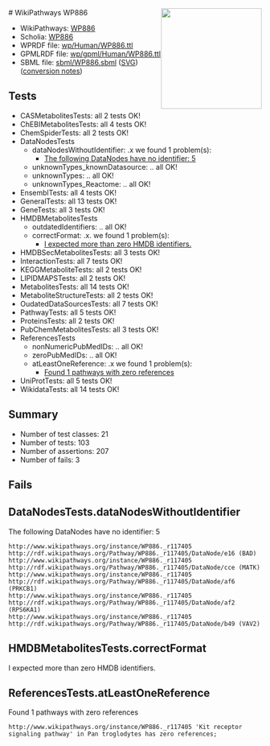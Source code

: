 <img style="float: right; width: 200px" src="../logo.png" />
# WikiPathways WP886

* WikiPathways: [WP886](https://identifiers.org/wikipathways:WP886)
* Scholia: [WP886](https://scholia.toolforge.org/wikipathways/WP886)
* WPRDF file: [wp/Human/WP886.ttl](../wp/Human/WP886.ttl)
* GPMLRDF file: [wp/gpml/Human/WP886.ttl](../wp/gpml/Human/WP886.ttl)
* SBML file: [sbml/WP886.sbml](../sbml/WP886.sbml) ([SVG](../sbml/WP886.svg)) ([conversion notes](../sbml/WP886.txt))

## Tests
* CASMetabolitesTests: all 2 tests OK!
* ChEBIMetabolitesTests: all 4 tests OK!
* ChemSpiderTests: all 2 tests OK!
* DataNodesTests
    * dataNodesWithoutIdentifier: .x we found 1 problem(s):
        * [The following DataNodes have no identifier: 5](#d2d32fa4)
    * unknownTypes_knownDatasource: .. all OK!
    * unknownTypes: .. all OK!
    * unknownTypes_Reactome: .. all OK!
* EnsemblTests: all 4 tests OK!
* GeneralTests: all 13 tests OK!
* GeneTests: all 3 tests OK!
* HMDBMetabolitesTests
    * outdatedIdentifiers: .. all OK!
    * correctFormat: .x. we found 1 problem(s):
        * [I expected more than zero HMDB identifiers.](#ad154c1e)
* HMDBSecMetabolitesTests: all 3 tests OK!
* InteractionTests: all 7 tests OK!
* KEGGMetaboliteTests: all 2 tests OK!
* LIPIDMAPSTests: all 2 tests OK!
* MetabolitesTests: all 14 tests OK!
* MetaboliteStructureTests: all 2 tests OK!
* OudatedDataSourcesTests: all 7 tests OK!
* PathwayTests: all 5 tests OK!
* ProteinsTests: all 2 tests OK!
* PubChemMetabolitesTests: all 3 tests OK!
* ReferencesTests
    * nonNumericPubMedIDs: .. all OK!
    * zeroPubMedIDs: .. all OK!
    * atLeastOneReference: .x we found 1 problem(s):
        * [Found 1 pathways with zero references](#35eb778e)
* UniProtTests: all 5 tests OK!
* WikidataTests: all 14 tests OK!


## Summary

* Number of test classes: 21
* Number of tests: 103
* Number of assertions: 207
* Number of fails: 3

## Fails

<a name="d2d32fa4" />

## DataNodesTests.dataNodesWithoutIdentifier

The following DataNodes have no identifier: 5
```
http://www.wikipathways.org/instance/WP886._r117405 http://rdf.wikipathways.org/Pathway/WP886._r117405/DataNode/e16 (BAD)
http://www.wikipathways.org/instance/WP886._r117405 http://rdf.wikipathways.org/Pathway/WP886._r117405/DataNode/cce (MATK)
http://www.wikipathways.org/instance/WP886._r117405 http://rdf.wikipathways.org/Pathway/WP886._r117405/DataNode/af6 (PRKCB1)
http://www.wikipathways.org/instance/WP886._r117405 http://rdf.wikipathways.org/Pathway/WP886._r117405/DataNode/af2 (RPS6KA1)
http://www.wikipathways.org/instance/WP886._r117405 http://rdf.wikipathways.org/Pathway/WP886._r117405/DataNode/b49 (VAV2)
```

<a name="ad154c1e" />

## HMDBMetabolitesTests.correctFormat

I expected more than zero HMDB identifiers.
<a name="35eb778e" />

## ReferencesTests.atLeastOneReference

Found 1 pathways with zero references
```
http://www.wikipathways.org/instance/WP886._r117405 'Kit receptor signaling pathway' in Pan troglodytes has zero references; 
```

